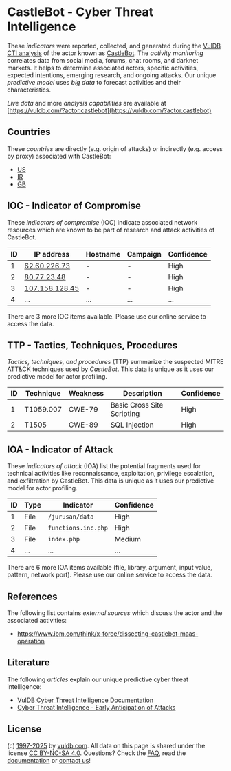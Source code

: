 # CastleBot - Cyber Threat Intelligence

These _indicators_ were reported, collected, and generated during the [VulDB CTI analysis](https://vuldb.com/?kb.cti) of the actor known as [CastleBot](https://vuldb.com/?actor.castlebot). The _activity monitoring_ correlates data from social media, forums, chat rooms, and darknet markets. It helps to determine associated actors, specific activities, expected intentions, emerging research, and ongoing attacks. Our unique _predictive model_ uses _big data_ to forecast activities and their characteristics.

_Live data_ and more _analysis capabilities_ are available at [https://vuldb.com/?actor.castlebot](https://vuldb.com/?actor.castlebot)

## Countries

These _countries_ are directly (e.g. origin of attacks) or indirectly (e.g. access by proxy) associated with CastleBot:

* [US](https://vuldb.com/?country.us)
* [IR](https://vuldb.com/?country.ir)
* [GB](https://vuldb.com/?country.gb)

## IOC - Indicator of Compromise

These _indicators of compromise_ (IOC) indicate associated network resources which are known to be part of research and attack activities of CastleBot.

ID | IP address | Hostname | Campaign | Confidence
-- | ---------- | -------- | -------- | ----------
1 | [62.60.226.73](https://vuldb.com/?ip.62.60.226.73) | - | - | High
2 | [80.77.23.48](https://vuldb.com/?ip.80.77.23.48) | - | - | High
3 | [107.158.128.45](https://vuldb.com/?ip.107.158.128.45) | - | - | High
4 | ... | ... | ... | ...

There are 3 more IOC items available. Please use our online service to access the data.

## TTP - Tactics, Techniques, Procedures

_Tactics, techniques, and procedures_ (TTP) summarize the suspected MITRE ATT&CK techniques used by _CastleBot_. This data is unique as it uses our predictive model for actor profiling.

ID | Technique | Weakness | Description | Confidence
-- | --------- | -------- | ----------- | ----------
1 | T1059.007 | CWE-79 | Basic Cross Site Scripting | High
2 | T1505 | CWE-89 | SQL Injection | High

## IOA - Indicator of Attack

These _indicators of attack_ (IOA) list the potential fragments used for technical activities like reconnaissance, exploitation, privilege escalation, and exfiltration by CastleBot. This data is unique as it uses our predictive model for actor profiling.

ID | Type | Indicator | Confidence
-- | ---- | --------- | ----------
1 | File | `/jurusan/data` | High
2 | File | `functions.inc.php` | High
3 | File | `index.php` | Medium
4 | ... | ... | ...

There are 6 more IOA items available (file, library, argument, input value, pattern, network port). Please use our online service to access the data.

## References

The following list contains _external sources_ which discuss the actor and the associated activities:

* https://www.ibm.com/think/x-force/dissecting-castlebot-maas-operation

## Literature

The following _articles_ explain our unique predictive cyber threat intelligence:

* [VulDB Cyber Threat Intelligence Documentation](https://vuldb.com/?kb.cti)
* [Cyber Threat Intelligence - Early Anticipation of Attacks](https://www.scip.ch/en/?labs.20201022)

## License

(c) [1997-2025](https://vuldb.com/?kb.changelog) by [vuldb.com](https://vuldb.com/?kb.about). All data on this page is shared under the license [CC BY-NC-SA 4.0](https://creativecommons.org/licenses/by-nc-sa/4.0/). Questions? Check the [FAQ](https://vuldb.com/?kb.faq), read the [documentation](https://vuldb.com/?kb) or [contact us](https://vuldb.com/?contact)!
